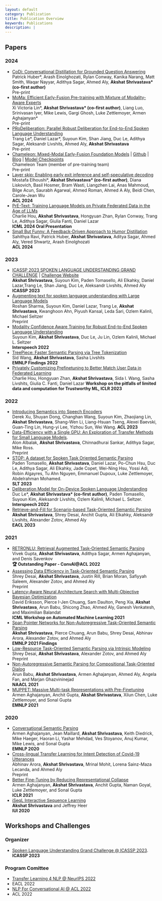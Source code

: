 ```yaml
---
layout: default
category: Publication
title: Publication Overview
keywords: Publications
description: |
---
```


## Papers

### 2024
* [CoDi: Conversational Distillation for Grounded Question Answering](https://arxiv.org/abs/2408.11219v1)  
Patrick Huber\*, Arash Einolghozati, Rylan Conway, Kanika Narang, Matt Smith, Waqar Nayyar, Adithya Sagar, Ahmed Aly, **Akshat Shrivastava\* (co-first author)**    
Pre-print
* [MoMa: Efficient Early-Fusion Pre-training with Mixture of Modality-Aware Experts](https://arxiv.org/abs/2407.21770)   
Xi Victoria Lin\*, **Akshat Shrivastava\* (co-first author)**, Liang Luo, Srinivasan Iyer, Mike Lewis, Gargi Ghosh, Luke Zettlemoyer, Armen Aghajanyan\*   
Pre-print   
* [PRoDeliberation: Parallel Robust Deliberation for End-to-End Spoken Language Understanding](https://arxiv.org/pdf/2406.07823)  
Trang Le\*, Daniel Lazar\*, Suyoun Kim, Shan Jiang, Duc Le, Adithya Sagar, Aleksandr Livshits, Ahmed Aly, **Akshat Shrivastava**  
Pre-print   
* [Chameleon: Mixed-Modal Early-Fusion Foundation Models](https://arxiv.org/pdf/2405.09818?) | [Github](https://github.com/facebookresearch/chameleon) | [Blog](https://ai.meta.com/blog/meta-fair-research-new-releases/) | [Model Checkpoints](https://ai.meta.com/resources/models-and-libraries/chameleon-downloads/)  
Chameleon Team (member of pre-training team)  
Pre-print  
* [Layer skip: Enabling early exit inference and self-speculative decoding](https://arxiv.org/pdf/2404.16710)  
Mostafa Elhoushi\*, **Akshat Shrivastava\* (co-first author)**, Diana Liskovich, Basil Hosmer, Bram Wasti, Liangzhen Lai, Anas Mahmoud, Bilge Acun, Saurabh Agarwal, Ahmed Roman, Ahmed A Aly, Beidi Chen, Carole-Jean Wu  
**ACL 2024**
* [PrE-Text: Training Language Models on Private Federated Data in the Age of LLMs](https://arxiv.org/abs/2406.02958)  
Charlie Hou, **Akshat Shrivastava**, Hongyuan Zhan, Rylan Conway, Trang Le, Adithya Sagar, Giulia Fanti, Daniel Lazar  
**ICML 2024 Oral Presentation**
* [Small But Funny: A Feedback-Driven Approach to Humor Distillation](https://arxiv.org/pdf/2402.18113)   
Sahithya Ravi, Patrick Huber, **Akshat Shrivastava**, Aditya Sagar, Ahmed Aly, Vered Shwartz, Arash Einolghozati  
**ACL 2024**

### 2023
* [ICASSP 2023 SPOKEN LANGUAGE UNDERSTANDING GRAND CHALLENGE](https://akshatsh.github.io/papers/SLU_ICASSP_Challenge_Summary_upload.pdf) | [Challenge Website](https://facebookresearch.github.io/spoken_task_oriented_parsing/)  
**Akshat Shrivastava**, Suyoun Kim, Paden Tomasello, Ali Elkahky, Daniel Lazar,Trang Le, Shan Jiang, Duc Le, Aleksandr Livshits, Ahmed Aly     
**ICASSP 2023**
* [Augmenting text for spoken language understanding with Large Language Models](https://arxiv.org/abs/2309.09390)  
Roshan Sharma, Suyoun Kim, Daniel Lazar, Trang Le, **Akshat Shrivastava**, Kwanghoon Ahn, Piyush Kansal, Leda Sari, Ozlem Kalinli, Michael Seltzer  
Preprint
* [Modality Confidence Aware Training for Robust End-to-End Spoken Language Understanding](https://arxiv.org/abs/2307.12134)  
Suyoun Kim, **Akshat Shrivastava**, Duc Le, Ju Lin, Ozlem Kalinli, Michael L. Seltzer  
**Interspeech 2022**
* [TreePiece: Faster Semantic Parsing via Tree Tokenization](https://arxiv.org/abs/2303.1716)  
Sid Wang, **Akshat Shrivastava**, Sasha Livshits  
**EMNLP Findings 2022**
* [Privately Customizing Prefinetuning to Better Match User Data in Federated Learning](https://arxiv.org/abs/2302.09042)  
Charlie Hou, Hongyuan Zhan, **Akshat Shrivastava**, Sida I. Wang, Sasha Livshits, Giulia C. Fanti, Daniel Lazar
**Workshop on the pitfalls of limited data and computation for Trustworthy ML, ICLR 2023**


### 2022
* [Introducing Semantics into Speech Encoders](https://arxiv.org/abs/2211.08402)   
Derek Xu, Shuyan Dong, Changhan Wang, Suyoun Kim, Zhaojiang Lin, **Akshat Shrivastava**, Shang-Wen Li, Liang-Hsuan Tseng, Alexei Baevski, Guan-Ting Lin, Hung-yi Lee, Yizhou Sun, Wei Wang.
**ACL 2023**
* [Data-Efficiency with a Single GPU: An Exploration of Transfer Methods for Small Language Models](https://arxiv.org/abs/2210.03871).  
Alon Albalak, **Akshat Shrivastava**, Chinnadhurai Sankar, Adithya Sagar, Mike Ross.  
Preprint
* [STOP: A dataset for Spoken Task Oriented Semantic Parsing](https://arxiv.org/abs/2207.10643)      
Paden Tomasello, **Akshat Shrivastava**, Daniel Lazar, Po-Chun Hsu, Duc Le, Adithya Sagar, Ali Elkahky, Jade Copet, Wei-Ning Hsu, Yossi Adi, Robin Algayres, Tu Ahn Nguyen, Emmanuel Dupoux, Luke Zettlemoyer, Abdelrahman Mohamed.  
**SLT 2023**
* [Deliberation Model for On-Device Spoken Language Understanding](https://arxiv.org/abs/2204.01893)    
Duc Le\*, **Akshat Shrivastava\* (co-first author)**, Paden Tomasello, Suyoun Kim, Aleksandr Livshits, Ozlem Kalinli, Michael L. Seltzer.  
**Interspeech 2022**
* [Retrieve-and-Fill for Scenario-based Task-Oriented Semantic Parsing](https://arxiv.org/abs/2202.00901)     
**Akshat Shrivastava**, Shrey Desai, Anchit Gupta, Ali Elkahky, Aleksandr Livshits, Alexander Zotov, Ahmed Aly   
**EACL 2023**

### 2021
* [RETRONLU: Retrieval Augmented Task-Oriented Semantic Parsing](https://arxiv.org/abs/2109.10410)   
Vivek Gupta, **Akshat Shrivastava**, Adithya Sagar, Armen Aghajanyan, and Denis Savenkov   
**🏆 Outstanding Paper - ConvAI@ACL 2022** 
* [Assessing Data Efficiency in Task-Oriented Semantic Parsing](https://arxiv.org/abs/2107.04736)   
Shrey Desai, **Akshat Shrivastava**, Justin Rill, Brian Moran, Safiyyah Saleem, Alexander Zotov, and Ahmed Aly   
Preprint
* [Latency-Aware Neural Architecture Search with Multi-Objective Bayesian Optimization](https://arxiv.org/abs/2106.11890)  
David Eriksson, Pierce I-Jen Chuang, Sam Daulton, Peng Xia, **Akshat Shrivastava**, Arun Babu, Shicong Zhao, Ahmed Aly, Ganesh Venkatesh, and Maximilian Balandat  
**ICML Workshop on Automated Machine Learning 2021**
* [Span Pointer Networks for Non-Autoregressive Task-Oriented Semantic Parsing](https://arxiv.org/abs/2104.07275)  
**Akshat Shrivastava**, Pierce Chuang, Arun Babu, Shrey Desai, Abhinav Arora, Alexander Zotov, and Ahmed Aly  
**EMNLP 2021 Findings**
* [Low-Resource Task-Oriented Semantic Parsing via Intrinsic Modeling](https://arxiv.org/abs/2104.07224)  
Shrey Desai, **Akshat Shrivastava**, Alexander Zotov, and Ahmed Aly  
Preprint
* [Non-Autoregressive Semantic Parsing for Compositional Task-Oriented Dialog](https://arxiv.org/abs/2104.04923)  
Arun Babu, **Akshat Shrivastava**, Armen Aghajanyan, Ahmed Aly, Angela Fan, and Marjan Ghazvininejad  
**NAACL 2021**
* [MUPPET: Massive Multi-task Representations with Pre-Finetuning](https://arxiv.org/abs/2101.11038)  
Armen Aghajanyan, Anchit Gupta, **Akshat Shrivastava**, Xilun Chen, Luke Zettlemoyer, and Sonal Gupta  
**EMNLP 2021**

### 2020

* [Conversational Semantic Parsing](https://arxiv.org/abs/2009.13655)  
Armen Aghajanyan, Jean Maillard, **Akshat Shrivastava**, Keith Diedrick, Mike Haeger, Haoran Li, Yashar Mehdad, Ves Stoyanov, Anuj Kumar, Mike Lewis, and Sonal Gupta  
**EMNLP 2020**
* [Cross-lingual Transfer Learning for Intent Detection of Covid-19 Utterances](https://openreview.net/pdf?id=Ku-nv600bNM)  
Abhinav Arora, **Akshat Shrivastava**, Mrinal Mohit, Lorena Sainz-Maza Lecanda, and Ahmed Aly  
Preprint
* [Better Fine-Tuning by Reducing Representational Collapse](https://arxiv.org/abs/2008.03156)  
Armen Aghajanyan, **Akshat Shrivastava**, Anchit Gupta, Naman Goyal, Luke Zettlemoyer, and Sonal Gupta  
**ICLR 2021**
* [iSeqL Interactive Sequence Learning](https://github.com/AkshatSh/iSeqL)  
**Akshat Shrivastava** and Jeffrey Heer  
**IUI 2020**

## Workshops and Challenges

### Organizer
* [Spoken Language Understanding Grand Challenge @ ICASSP 2023](https://facebookresearch.github.io/spoken_task_oriented_parsing/).  
**ICASSP 2023**

### Program Comittee
* [Transfer Learning 4 NLP @ NeurIPS 2022](https://tl4nlp.github.io/) 
* EACL 2022
* [NLP For Conversational AI @ ACL 2022](https://sites.google.com/view/4thnlp4convai/home?authuser=0)
* ACL 2022
